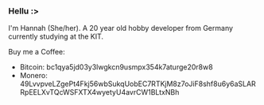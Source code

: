 ### Hellu :>

I'm Hannah (She/her). A 20 year old hobby developer from Germany currently studying at the KIT.

Buy me a Coffee:
- Bitcoin: bc1qya5jd03y3lwgkcn9usmpx354k7aturge20r8w8
- Monero: 49LvvpveLZgePt4Fkj56wbSukqUobEC7RTKjM8z7oJiF8shf8u6y6aSLARRpEELXvTQcWSFXTX4wyetyU4avrCW1BLtxNBh
